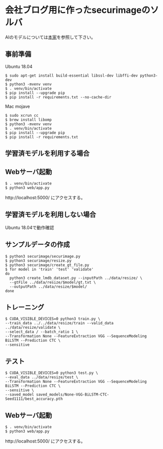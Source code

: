 # 会社ブログ用に作ったsecurimageのソルバ

AIのモデルについては[本家](https://github.com/clovaai/deep-text-recognition-benchmark)を参照して下さい。

事前準備
---

Ubuntu 18.04

```
$ sudo apt-get install build-essential libssl-dev libffi-dev python3-dev
$ python3 -mvenv venv
$ . venv/bin/activate
$ pip install --upgrade pip
$ pip install -r requirements.txt --no-cache-dir
```

Mac mojave

```
$ sudo xcrun cc
$ brew install libomp
$ python3 -mvenv venv
$ . venv/bin/activate
$ pip install --upgrade pip
$ pip install -r requirements.txt
```

学習済モデルを利用する場合
---

Webサーバ起動
---

```
$ . venv/bin/activate
$ python3 web/app.py
```

http://localhost:5000/ にアクセスする。

学習済モデルを利用しない場合
---

Ubuntu 18.04で動作確認

サンプルデータの作成
---

```
$ python3 securimage/securimage.py
$ python3 securimage/resize.py
$ python3 securimage/create_gt_file.py
$ for model in 'train' 'test' 'validate'
do
  python3 create_lmdb_dataset.py --inputPath ../data/resize/ \
  --gtFile ../data/resize/$model/gt.txt \
  --outputPath ../data/resize/$model/
done
```

トレーニング
---

```
$ CUDA_VISIBLE_DEVICES=0 python3 train.py \
--train_data ../../data/resize/train --valid_data ../data/resize/validate \
--select_data / --batch_ratio 1 \
--Transformation None --FeatureExtraction VGG --SequenceModeling BiLSTM --Prediction CTC \
--sensitive
```

テスト
---

```
$ CUDA_VISIBLE_DEVICES=0 python3 test.py \
--eval_data ../data/resize/test \
--Transformation None --FeatureExtraction VGG --SequenceModeling BiLSTM --Prediction CTC \
--sensitive \
--saved_model saved_models/None-VGG-BiLSTM-CTC-Seed1111/best_accuracy.pth
```

Webサーバ起動
---

```
$ . venv/bin/activate
$ python3 web/app.py
```

http://localhost:5000/ にアクセスする。
